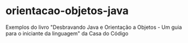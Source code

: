 # orientacao-objetos-java
Exemplos do livro "Desbravando Java e Orientação a Objetos - Um guia para o iniciante da linguagem" da Casa do Código
